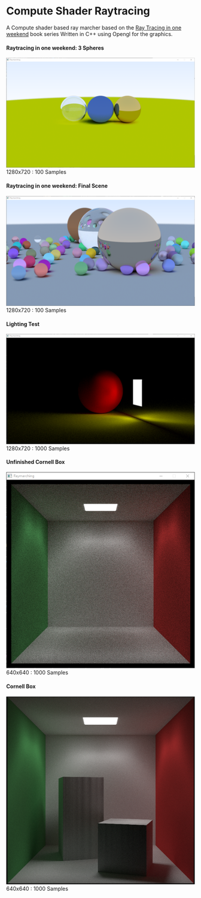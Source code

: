# Compute Shader Raytracing
A Compute shader based ray marcher based on the [Ray Tracing in one weekend](https://raytracing.github.io/) book series
Written in C++ using Opengl for the graphics.

#### Raytracing in one weekend: 3 Spheres
![3 Spheres](img/3Sphere.png)
1280x720 : 100 Samples

#### Raytracing in one weekend: Final Scene
![Many Spheres](img/ManySphere.png)
1280x720 : 100 Samples

#### Lighting Test
![Lighting Test](img/LightingTest.png)
1280x720 : 1000 Samples

#### Unfinished Cornell Box
![Cornell Box](img/CornellBox.png)
640x640 : 1000 Samples

#### Cornell Box
![Cornell Box](img/FinishedCornellBox.png)
640x640 : 1000 Samples